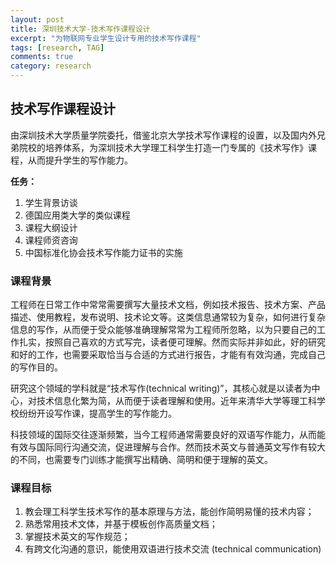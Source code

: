 ```yaml
---
layout: post
title: 深圳技术大学-技术写作课程设计
excerpt: "为物联网专业学生设计专用的技术写作课程"
tags: [research, TAG]
comments: true
category: research
---
```


## 技术写作课程设计

由深圳技术大学质量学院委托，借鉴北京大学技术写作课程的设置，以及国内外兄弟院校的培养体系，为深圳技术大学理工科学生打造一门专属的《技术写作》课程，从而提升学生的写作能力。

**任务：**

1. 学生背景访谈
2. 德国应用类大学的类似课程
3. 课程大纲设计
4. 课程师资咨询
5. 中国标准化协会技术写作能力证书的实施

### 课程背景

工程师在日常工作中常常需要撰写大量技术文档，例如技术报告、技术方案、产品描述、使用教程，发布说明、技术论文等。这类信息通常较为复杂，如何进行复杂信息的写作，从而便于受众能够准确理解常常为工程师所忽略，以为只要自己的工作扎实，按照自己喜欢的方式写完，读者便可理解。然而实际并非如此，好的研究和好的工作，也需要采取恰当与合适的方式进行报告，才能有有效沟通，完成自己的写作目的。

研究这个领域的学科就是“技术写作(technical writing)”，其核心就是以读者为中心，对技术信息化繁为简，从而便于读者理解和使用。近年来清华大学等理工科学校纷纷开设写作课，提高学生的写作能力。

科技领域的国际交往逐渐频繁，当今工程师通常需要良好的双语写作能力，从而能有效与国际同行沟通交流，促进理解与合作。然而技术英文与普通英文写作有较大的不同，也需要专门训练才能撰写出精确、简明和便于理解的英文。

### 课程目标

1. 教会理工科学生技术写作的基本原理与方法，能创作简明易懂的技术内容；
2. 熟悉常用技术文体，并基于模板创作高质量文档；
3. 掌握技术英文的写作规范；
4. 有跨文化沟通的意识，能使用双语进行技术交流 (technical communication)

